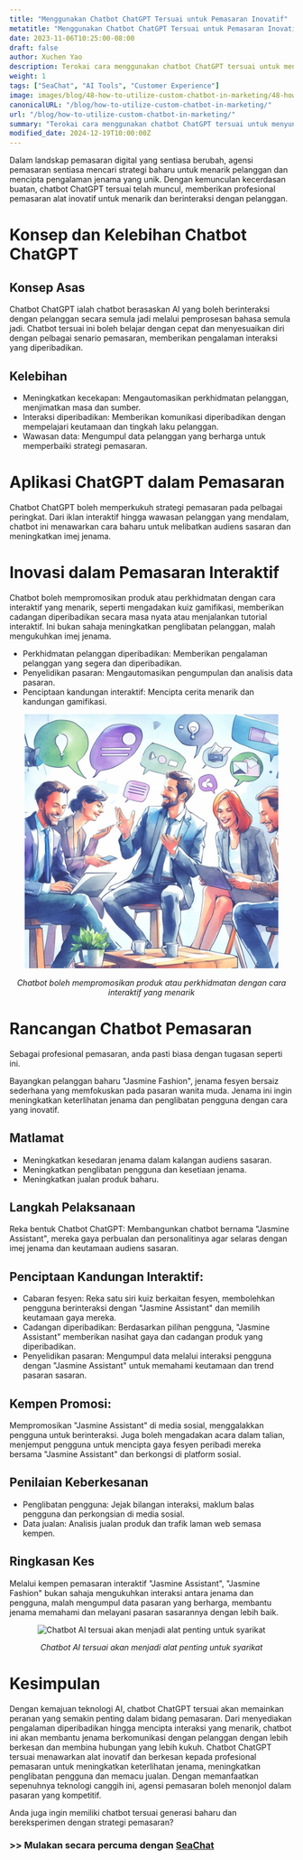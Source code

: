 ```yaml
---
title: "Menggunakan Chatbot ChatGPT Tersuai untuk Pemasaran Inovatif"
metatitle: "Menggunakan Chatbot ChatGPT Tersuai untuk Pemasaran Inovatif | Siri Chatbot Generasi Baharu dengan SeaChat"
date: 2023-11-06T10:25:00-08:00
draft: false
author: Xuchen Yao
description: Terokai cara menggunakan chatbot ChatGPT tersuai untuk menyuntik nafas baharu ke dalam kempen pemasaran. Dari interaksi inovatif hingga meningkatkan imej jenama, artikel ini mendedahkan potensi tanpa had AI dalam pemasaran.
weight: 1
tags: ["SeaChat", "AI Tools", "Customer Experience"]
image: images/blog/48-how-to-utilize-custom-chatbot-in-marketing/48-how-to-utilize-custom-chatbot-in-marketing.png
canonicalURL: "/blog/how-to-utilize-custom-chatbot-in-marketing/"
url: "/blog/how-to-utilize-custom-chatbot-in-marketing/"
summary: "Terokai cara menggunakan chatbot ChatGPT tersuai untuk menyuntik nafas baharu ke dalam kempen pemasaran. Dari interaksi inovatif hingga meningkatkan imej jenama, artikel ini mendedahkan potensi tanpa had AI dalam pemasaran."
modified_date: 2024-12-19T10:00:00Z
---
```


Dalam landskap pemasaran digital yang sentiasa berubah, agensi pemasaran sentiasa mencari strategi baharu untuk menarik pelanggan dan mencipta pengalaman jenama yang unik. Dengan kemunculan kecerdasan buatan, chatbot ChatGPT tersuai telah muncul, memberikan profesional pemasaran alat inovatif untuk menarik dan berinteraksi dengan pelanggan.

# Konsep dan Kelebihan Chatbot ChatGPT

## Konsep Asas
Chatbot ChatGPT ialah chatbot berasaskan AI yang boleh berinteraksi dengan pelanggan secara semula jadi melalui pemprosesan bahasa semula jadi. Chatbot tersuai ini boleh belajar dengan cepat dan menyesuaikan diri dengan pelbagai senario pemasaran, memberikan pengalaman interaksi yang diperibadikan.

## Kelebihan
- Meningkatkan kecekapan: Mengautomasikan perkhidmatan pelanggan, menjimatkan masa dan sumber.
- Interaksi diperibadikan: Memberikan komunikasi diperibadikan dengan mempelajari keutamaan dan tingkah laku pelanggan.
- Wawasan data: Mengumpul data pelanggan yang berharga untuk memperbaiki strategi pemasaran.

# Aplikasi ChatGPT dalam Pemasaran
Chatbot ChatGPT boleh memperkukuh strategi pemasaran pada pelbagai peringkat. Dari iklan interaktif hingga wawasan pelanggan yang mendalam, chatbot ini menawarkan cara baharu untuk melibatkan audiens sasaran dan meningkatkan imej jenama.

# Inovasi dalam Pemasaran Interaktif
Chatbot boleh mempromosikan produk atau perkhidmatan dengan cara interaktif yang menarik, seperti mengadakan kuiz gamifikasi, memberikan cadangan diperibadikan secara masa nyata atau menjalankan tutorial interaktif. Ini bukan sahaja meningkatkan penglibatan pelanggan, malah mengukuhkan imej jenama.

- Perkhidmatan pelanggan diperibadikan: Memberikan pengalaman pelanggan yang segera dan diperibadikan.
- Penyelidikan pasaran: Mengautomasikan pengumpulan dan analisis data pasaran.
- Penciptaan kandungan interaktif: Mencipta cerita menarik dan kandungan gamifikasi.

<center>
<img height="450px" src="/images/blog/48-how-to-utilize-custom-chatbot-in-marketing/1-use-custom-chatbot-for-marketing.jpeg" alt="Chatbot boleh mempromosikan produk atau perkhidmatan dengan cara interaktif yang menarik"/>

*Chatbot boleh mempromosikan produk atau perkhidmatan dengan cara interaktif yang menarik*
</center>

# Rancangan Chatbot Pemasaran

Sebagai profesional pemasaran, anda pasti biasa dengan tugasan seperti ini.

Bayangkan pelanggan baharu "Jasmine Fashion", jenama fesyen bersaiz sederhana yang memfokuskan pada pasaran wanita muda. Jenama ini ingin meningkatkan keterlihatan jenama dan penglibatan pengguna dengan cara yang inovatif.

## Matlamat
- Meningkatkan kesedaran jenama dalam kalangan audiens sasaran.
- Meningkatkan penglibatan pengguna dan kesetiaan jenama.
- Meningkatkan jualan produk baharu.

## Langkah Pelaksanaan
Reka bentuk Chatbot ChatGPT: Membangunkan chatbot bernama "Jasmine Assistant", mereka gaya perbualan dan personalitinya agar selaras dengan imej jenama dan keutamaan audiens sasaran.

## Penciptaan Kandungan Interaktif:
- Cabaran fesyen: Reka satu siri kuiz berkaitan fesyen, membolehkan pengguna berinteraksi dengan "Jasmine Assistant" dan memilih keutamaan gaya mereka.
- Cadangan diperibadikan: Berdasarkan pilihan pengguna, "Jasmine Assistant" memberikan nasihat gaya dan cadangan produk yang diperibadikan.
- Penyelidikan pasaran: Mengumpul data melalui interaksi pengguna dengan "Jasmine Assistant" untuk memahami keutamaan dan trend pasaran sasaran.

## Kempen Promosi:
Mempromosikan "Jasmine Assistant" di media sosial, menggalakkan pengguna untuk berinteraksi. Juga boleh mengadakan acara dalam talian, menjemput pengguna untuk mencipta gaya fesyen peribadi mereka bersama "Jasmine Assistant" dan berkongsi di platform sosial.

## Penilaian Keberkesanan
- Penglibatan pengguna: Jejak bilangan interaksi, maklum balas pengguna dan perkongsian di media sosial.
- Data jualan: Analisis jualan produk dan trafik laman web semasa kempen.

## Ringkasan Kes
Melalui kempen pemasaran interaktif "Jasmine Assistant", "Jasmine Fashion" bukan sahaja mengukuhkan interaksi antara jenama dan pengguna, malah mengumpul data pasaran yang berharga, membantu jenama memahami dan melayani pasaran sasarannya dengan lebih baik.

<center>
<img height="450px" src="/images/blog/48-how-to-utilize-custom-chatbot-in-marketing/2-custom-chatbot-for-new-marketing-strategyy.jpeg" alt="Chatbot AI tersuai akan menjadi alat penting untuk syarikat"/>

*Chatbot AI tersuai akan menjadi alat penting untuk syarikat*
</center>

# Kesimpulan
Dengan kemajuan teknologi AI, chatbot ChatGPT tersuai akan memainkan peranan yang semakin penting dalam bidang pemasaran. Dari menyediakan pengalaman diperibadikan hingga mencipta interaksi yang menarik, chatbot ini akan membantu jenama berkomunikasi dengan pelanggan dengan lebih berkesan dan membina hubungan yang lebih kukuh. Chatbot ChatGPT tersuai menawarkan alat inovatif dan berkesan kepada profesional pemasaran untuk meningkatkan keterlihatan jenama, meningkatkan penglibatan pengguna dan memacu jualan. Dengan memanfaatkan sepenuhnya teknologi canggih ini, agensi pemasaran boleh menonjol dalam pasaran yang kompetitif.

Anda juga ingin memiliki chatbot tersuai generasi baharu dan bereksperimen dengan strategi pemasaran?

### >> Mulakan secara percuma dengan [SeaChat](https://chat.seasalt.ai/?utm_source=blog) 